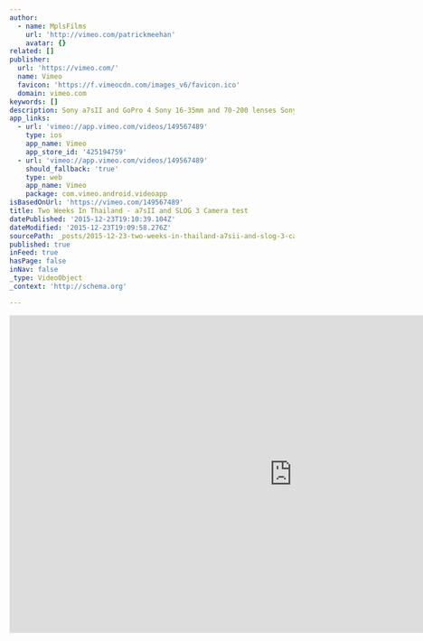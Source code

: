 ```yaml
---
author:
  - name: MplsFilms
    url: 'http://vimeo.com/patrickmeehan'
    avatar: {}
related: []
publisher:
  url: 'https://vimeo.com/'
  name: Vimeo
  favicon: 'https://f.vimeocdn.com/images_v6/favicon.ico'
  domain: vimeo.com
keywords: []
description: Sony a7sII and GoPro 4 Sony 16-35mm and 70-200 lenses Sony timelapse app in camera Edited in Premiere using Lumetri to color
app_links:
  - url: 'vimeo://app.vimeo.com/videos/149567489'
    type: ios
    app_name: Vimeo
    app_store_id: '425194759'
  - url: 'vimeo://app.vimeo.com/videos/149567489'
    should_fallback: 'true'
    type: web
    app_name: Vimeo
    package: com.vimeo.android.videoapp
isBasedOnUrl: 'https://vimeo.com/149567489'
title: Two Weeks In Thailand - a7sII and SLOG 3 Camera test
datePublished: '2015-12-23T19:10:39.104Z'
dateModified: '2015-12-23T19:09:58.276Z'
sourcePath: _posts/2015-12-23-two-weeks-in-thailand-a7sii-and-slog-3-camera-test.md
published: true
inFeed: true
hasPage: false
inNav: false
_type: VideoObject
_context: 'http://schema.org'

---
```

<iframe src="https://cdn.embedly.com/widgets/media.html?src=https%3A%2F%2Fplayer.vimeo.com%2Fvideo%2F149567489&amp;url=https%3A%2F%2Fvimeo.com%2F149567489&amp;image=http%3A%2F%2Fi.vimeocdn.com%2Fvideo%2F548983232_1280.jpg&amp;key=b7d04c9b404c499eba89ee7072e1c4f7&amp;type=text%2Fhtml&amp;schema=vimeo" width="1000" height="563" scrolling="no" frameborder="0" allowfullscreen="allowfullscreen" style=""></iframe>